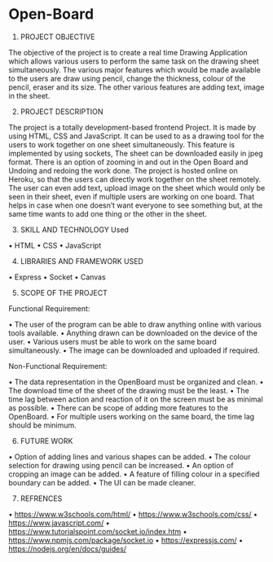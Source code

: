 # Open-Board
1.	PROJECT OBJECTIVE

The objective of the project is to create a real time Drawing Application which allows various users to perform the same task on the drawing sheet simultaneously. The various major features which would be made available to the users are draw using pencil, change the thickness, colour of the pencil, eraser and its size. The other various features are adding text, image in the sheet.

2.	PROJECT DESCRIPTION

The project is a totally development-based frontend Project. It is made by using HTML, CSS and JavaScript. It can be used to as a drawing tool for the users to work together on one sheet simultaneously. This feature is implemented by using sockets, The sheet can be downloaded easily in jpeg format. There is an option of zooming in and out in the Open Board and Undoing and redoing the work done. The project is hosted online on Heroku, so that the users can directly work together on the sheet remotely. The user can even add text, upload image on the sheet which would only be seen in their sheet, even if multiple users are working on one board. That helps in case when one doesn’t want everyone to see something but, at the same time wants to add one thing or the other in the sheet.

3.	SKILL AND TECHNOLOGY Used

•	  HTML
•	  CSS
•	  JavaScript

4.	LIBRARIES AND FRAMEWORK USED

•	  Express
•	  Socket
•	  Canvas

5.	SCOPE OF THE PROJECT

Functional Requirement:

•	The user of the program can be able to draw anything online with various tools available.
•	Anything drawn can be downloaded on the device of the user.
•	Various users must be able to work on the same board simultaneously.
•	The image can be downloaded and uploaded if required.

Non-Functional Requirement:

•	The data representation in the OpenBoard must be organized and clean.
•	The download time of the sheet of the drawing must be the least.
•	The time lag between action and reaction of it on the screen must be as minimal as possible.
•	There can be scope of adding more features to the OpenBoard.
•	For multiple users working on the same board, the time lag should be minimum.

6.	FUTURE WORK

•	Option of adding lines and various shapes can be added.
•	The colour selection for drawing using pencil can be increased.
•	An option of cropping an image can be added.
•	A feature of filling colour in a specified boundary can be added.
•	The UI can be made cleaner.

7.	REFRENCES

•	https://www.w3schools.com/html/
•	https://www.w3schools.com/css/
•	https://www.javascript.com/
•	https://www.tutorialspoint.com/socket.io/index.htm
•	https://www.npmjs.com/package/socket.io
•	https://expressjs.com/
•	https://nodejs.org/en/docs/guides/

